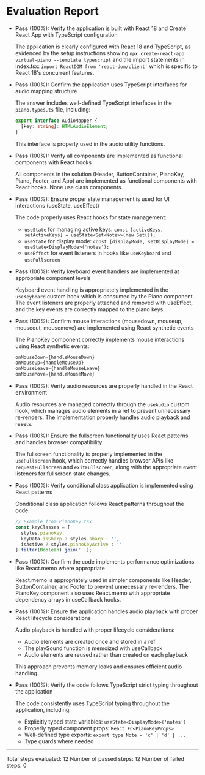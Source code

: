 # Evaluation Report

- **Pass** (100%): Verify the application is built with React 18 and Create React App with TypeScript configuration
  
  The application is clearly configured with React 18 and TypeScript, as evidenced by the setup instructions showing `npx create-react-app virtual-piano --template typescript` and the import statements in index.tsx: `import ReactDOM from 'react-dom/client'` which is specific to React 18's concurrent features.

- **Pass** (100%): Confirm the application uses TypeScript interfaces for audio mapping structure
  
  The answer includes well-defined TypeScript interfaces in the `piano.types.ts` file, including:
  ```typescript
  export interface AudioMapper {
    [key: string]: HTMLAudioElement;
  }
  ```
  This interface is properly used in the audio utility functions.

- **Pass** (100%): Verify all components are implemented as functional components with React hooks

  All components in the solution (Header, ButtonContainer, PianoKey, Piano, Footer, and App) are implemented as functional components with React hooks. None use class components.

- **Pass** (100%): Ensure proper state management is used for UI interactions (useState, useEffect)

  The code properly uses React hooks for state management:
  - `useState` for managing active keys: `const [activeKeys, setActiveKeys] = useState<Set<Note>>(new Set());`
  - `useState` for display mode: `const [displayMode, setDisplayMode] = useState<DisplayMode>('notes');`
  - `useEffect` for event listeners in hooks like `useKeyboard` and `useFullscreen`

- **Pass** (100%): Verify keyboard event handlers are implemented at appropriate component levels

  Keyboard event handling is appropriately implemented in the `useKeyboard` custom hook which is consumed by the Piano component. The event listeners are properly attached and removed with useEffect, and the key events are correctly mapped to the piano keys.

- **Pass** (100%): Confirm mouse interactions (mousedown, mouseup, mouseout, mousemove) are implemented using React synthetic events

  The PianoKey component correctly implements mouse interactions using React synthetic events:
  ```typescript
  onMouseDown={handleMouseDown}
  onMouseUp={handleMouseUp}
  onMouseLeave={handleMouseLeave}
  onMouseMove={handleMouseMove}
  ```

- **Pass** (100%): Verify audio resources are properly handled in the React environment

  Audio resources are managed correctly through the `useAudio` custom hook, which manages audio elements in a ref to prevent unnecessary re-renders. The implementation properly handles audio playback and resets.

- **Pass** (100%): Ensure the fullscreen functionality uses React patterns and handles browser compatibility

  The fullscreen functionality is properly implemented in the `useFullscreen` hook, which correctly handles browser APIs like `requestFullscreen` and `exitFullscreen`, along with the appropriate event listeners for fullscreen state changes.

- **Pass** (100%): Verify conditional class application is implemented using React patterns

  Conditional class application follows React patterns throughout the code:
  ```typescript
  // Example from PianoKey.tsx
  const keyClasses = [
    styles.pianoKey,
    keyData.isSharp ? styles.sharp : '',
    isActive ? styles.pianoKeyActive : ''
  ].filter(Boolean).join(' ');
  ```

- **Pass** (100%): Confirm the code implements performance optimizations like React.memo where appropriate

  React.memo is appropriately used in simpler components like Header, ButtonContainer, and Footer to prevent unnecessary re-renders. The PianoKey component also uses React.memo with appropriate dependency arrays in useCallback hooks.

- **Pass** (100%): Ensure the application handles audio playback with proper React lifecycle considerations

  Audio playback is handled with proper lifecycle considerations:
  - Audio elements are created once and stored in a ref
  - The playSound function is memoized with useCallback
  - Audio elements are reused rather than created on each playback
  
  This approach prevents memory leaks and ensures efficient audio handling.

- **Pass** (100%): Verify the code follows TypeScript strict typing throughout the application

  The code consistently uses TypeScript typing throughout the application, including:
  - Explicitly typed state variables: `useState<DisplayMode>('notes')`
  - Properly typed component props: `React.FC<PianoKeyProps>`
  - Well-defined type exports: `export type Note = 'c' | 'd' | ...`
  - Type guards where needed

---

Total steps evaluated: 12
Number of passed steps: 12
Number of failed steps: 0